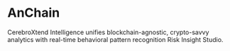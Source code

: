 # AnChain
CerebroXtend Intelligence unifies blockchain-agnostic, crypto-savvy analytics with real-time behavioral pattern recognition Risk Insight Studio.
